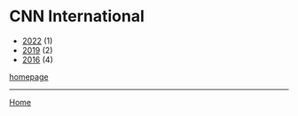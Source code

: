 # CNN International

  * [2022](./cnn-international-2022.md) (1)
  * [2019](./cnn-international-2019.md) (2)
  * [2016](./cnn-international-2016.md) (4)

[homepage](https://edition.cnn.com/)

----

[Home](../index.md)
